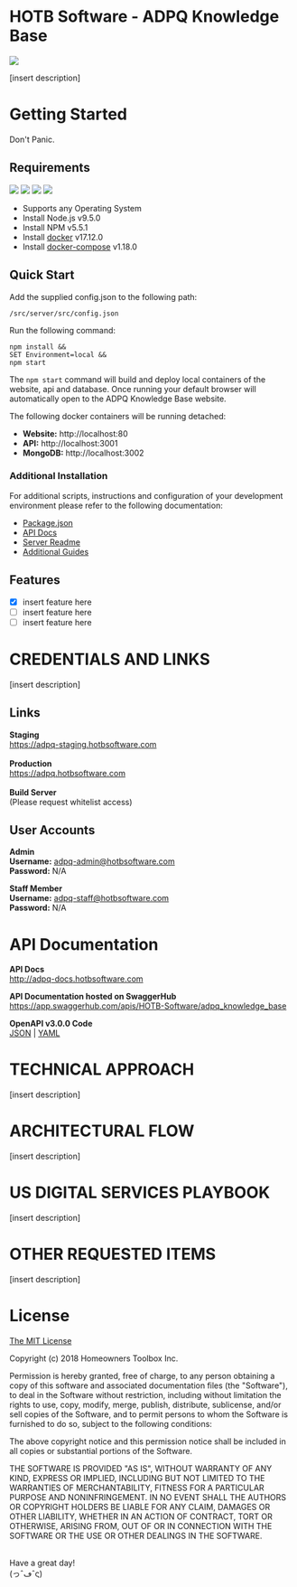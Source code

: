 # HOTB Software - ADPQ Knowledge Base
![](https://s3-us-west-1.amazonaws.com/adpq-assets/buildAssets/testResults.svg?maxAge=0)

[insert description]

# Getting Started
Don't Panic.
## Requirements
![](https://img.shields.io/badge/node-v9.2.0-blue.svg)
![](https://img.shields.io/badge/npm-v5.5.1-blue.svg)
![](https://img.shields.io/badge/docker-v17.12.0-blue.svg)
![](https://img.shields.io/badge/dockercompose-v1.18.0-blue.svg)

- Supports any Operating System
- Install Node.js v9.5.0  
- Install NPM v5.5.1
- Install [docker](http://insertlink) v17.12.0
- Install [docker-compose](http://insertlink) v1.18.0

## Quick Start
Add the supplied config.json to the following path:
```
/src/server/src/config.json
```
Run the following command:
```
npm install && 
SET Environment=local &&
npm start
```

The `npm start` command will build and deploy local containers of the website, api and database. Once running your default browser will automatically open to the ADPQ Knowledge Base website.

The following docker containers will be running detached:<br>

- **Website:** http://localhost:80<br>
- **API:** http://localhost:3001<br>
- **MongoDB:** http://localhost:3002


### Additional Installation
For additional scripts, instructions and configuration of your development environment please refer to the following documentation:<br>
- [Package.json](https://www.kualo.co.uk/404)<br>
- [API Docs](http://adpq-docs.hotbsoftware.com)<br>
- [Server Readme](https://www.kualo.co.uk/404)<br>
- [Additional Guides](https://www.kualo.co.uk/404)

## Features
- [x] insert feature here
- [ ] insert feature here
- [ ] insert feature here

# CREDENTIALS AND LINKS

[insert description]

## Links
**Staging**<br>
https://adpq-staging.hotbsoftware.com<br><br>
**Production**<br>
https://adpq.hotbsoftware.com<br><br>
**Build Server**<br>
(Please request whitelist access)<br>



## User Accounts
**Admin**<br>
**Username:** adpq-admin@hotbsoftware.com<br>
**Password:** N/A

**Staff Member**<br>
**Username:** adpq-staff@hotbsoftware.com<br>
**Password:** N/A

# API Documentation

**API Docs**<br>
http://adpq-docs.hotbsoftware.com

**API Documentation hosted on SwaggerHub**<br>
https://app.swaggerhub.com/apis/HOTB-Software/adpq_knowledge_base

**OpenAPI v3.0.0 Code**<br>
[JSON](https://www.google.com) | [YAML](https://www.google.com)

# TECHNICAL APPROACH
[insert description]

# ARCHITECTURAL FLOW
[insert description]

# US DIGITAL SERVICES PLAYBOOK
[insert description]

# OTHER REQUESTED ITEMS
[insert description]

# License 
[The MIT License](https://opensource.org/licenses/MIT)

Copyright (c) 2018 Homeowners Toolbox Inc.

Permission is hereby granted, free of charge, to any person obtaining a copy
of this software and associated documentation files (the "Software"), to deal
in the Software without restriction, including without limitation the rights
to use, copy, modify, merge, publish, distribute, sublicense, and/or sell
copies of the Software, and to permit persons to whom the Software is
furnished to do so, subject to the following conditions:

The above copyright notice and this permission notice shall be included in
all copies or substantial portions of the Software.

THE SOFTWARE IS PROVIDED "AS IS", WITHOUT WARRANTY OF ANY KIND, EXPRESS OR
IMPLIED, INCLUDING BUT NOT LIMITED TO THE WARRANTIES OF MERCHANTABILITY,
FITNESS FOR A PARTICULAR PURPOSE AND NONINFRINGEMENT. IN NO EVENT SHALL THE
AUTHORS OR COPYRIGHT HOLDERS BE LIABLE FOR ANY CLAIM, DAMAGES OR OTHER
LIABILITY, WHETHER IN AN ACTION OF CONTRACT, TORT OR OTHERWISE, ARISING FROM,
OUT OF OR IN CONNECTION WITH THE SOFTWARE OR THE USE OR OTHER DEALINGS IN
THE SOFTWARE.

<br>Have a great day!<br>(っˆڡˆς)